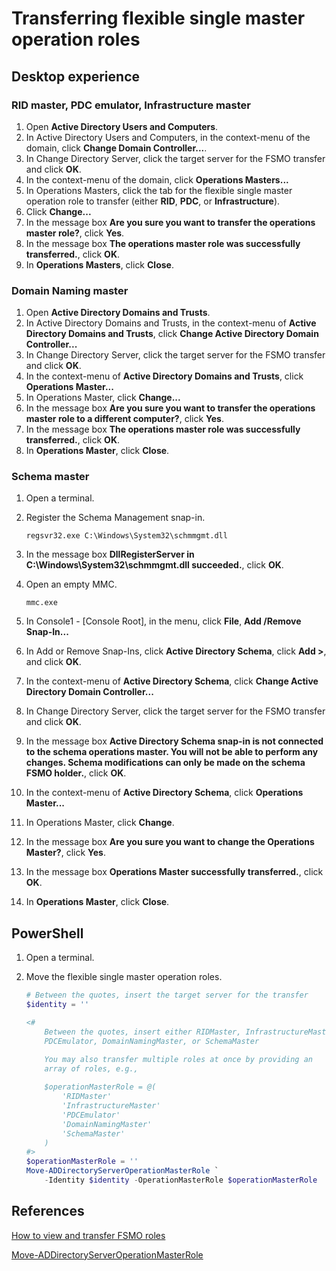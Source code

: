 # Transferring flexible single master operation roles

## Desktop experience

### RID master, PDC emulator, Infrastructure master

1. Open **Active Directory Users and Computers**.
1. In Active Directory Users and Computers, in the context-menu of the domain, click **Change Domain Controller...**.
1. In Change Directory Server, click the target server for the FSMO transfer and click **OK**.
1. In the context-menu of the domain, click **Operations Masters...**
1. In Operations Masters, click the tab for the flexible single master operation role to transfer (either **RID**, **PDC**, or **Infrastructure**).
1. Click **Change...**
1. In the message box **Are you sure you want to transfer the operations master role?**, click **Yes**.
1. In the message box **The operations master role was successfully transferred.**, click **OK**.
1. In **Operations Masters**, click **Close**.

### Domain Naming master

1. Open **Active Directory Domains and Trusts**.
1. In Active Directory Domains and Trusts, in the context-menu of **Active Directory Domains and Trusts**, click **Change Active Directory Domain Controller...**
1. In Change Directory Server, click the target server for the FSMO transfer and click **OK**.
1. In the context-menu of **Active Directory Domains and Trusts**, click **Operations Master...**
1. In Operations Master, click **Change...**
1. In the message box **Are you sure you want to transfer the operations master role to a different computer?**, click **Yes**.
1. In the message box **The operations master role was successfully transferred.**, click **OK**.
1. In **Operations Master**, click **Close**.

### Schema master

1. Open a terminal.
1. Register the Schema Management snap-in.

    ````shell
    regsvr32.exe C:\Windows\System32\schmmgmt.dll
    ````

1. In the message box **DllRegisterServer in C:\Windows\System32\schmmgmt.dll succeeded.**, click **OK**.
1. Open an empty MMC.

    ````shell
    mmc.exe
    ````

1. In Console1 - [Console Root], in the menu, click **File**, **Add /Remove Snap-In...**
1. In Add or Remove Snap-Ins, click **Active Directory Schema**, click **Add >**, and click **OK**.
1. In the context-menu of **Active Directory Schema**, click **Change Active Directory Domain Controller...**
1. In Change Directory Server, click the target server for the FSMO transfer and click **OK**.
1. In the message box **Active Directory Schema snap-in is not connected to the schema operations master. You will not be able to perform any changes. Schema modifications can only be made on the schema FSMO holder.**, click **OK**.
1. In the context-menu of **Active Directory Schema**, click **Operations Master...**
1. In Operations Master, click **Change**.
1. In the message box **Are you sure you want to change the Operations Master?**, click **Yes**.
1. In the message box **Operations Master successfully transferred.**, click **OK**.
1. In **Operations Master**, click **Close**.

## PowerShell

1. Open a terminal.
1. Move the flexible single master operation roles.

    ```powershell
    # Between the quotes, insert the target server for the transfer
    $identity = ''
    
    <#
        Between the quotes, insert either RIDMaster, InfrastructureMaster,
        PDCEmulator, DomainNamingMaster, or SchemaMaster

        You may also transfer multiple roles at once by providing an
        array of roles, e.g.,
        
        $operationMasterRole = @(
            'RIDMaster'
            'InfrastructureMaster'
            'PDCEmulator'
            'DomainNamingMaster'
            'SchemaMaster'
        )
    #>
    $operationMasterRole = ''
    Move-ADDirectoryServerOperationMasterRole `
        -Identity $identity -OperationMasterRole $operationMasterRole
    ```

## References

[How to view and transfer FSMO roles](https://learn.microsoft.com/en-us/troubleshoot/windows-server/active-directory/view-transfer-fsmo-roles)

[Move-ADDirectoryServerOperationMasterRole](https://learn.microsoft.com/en-us/powershell/module/activedirectory/move-addirectoryserveroperationmasterrole?view=windowsserver2025-ps)